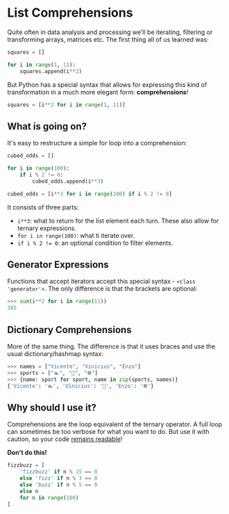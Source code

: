 # List Comprehensions

Quite often in data analysis and processing we'll be iterating, filtering or transforming arrays, matrices etc. The first thing all of us learned was:

```python
squares = []

for i in range(1, 11):
    squares.append(i**2)
```

But Python has a special syntax that allows for expressing this kind of transformation in a much more elegant form: **comprehensions**!

```python
squares = [i**2 for i in range(1, 11)]
```

## What is going on?

It's easy to restructure a simple for loop into a comprehension:

```python
cubed_odds = []

for i in range(100):
    if i % 2 != 0:
        cubed_odds.append(i**3)
```

```python
cubed_odds = [i**3 for i in range(100) if i % 2 != 0]
```

It consists of three parts:

- `i**3`: what to return for the list element each turn. These also allow for ternary expressions.
- `for i in range(100)`: what ti iterate over.
- `if i % 2 != 0`: an optional condition to filter elements.

## Generator Expressions

Functions that accept iterators accept this special syntax - `<class 'generator'>`. The only difference is that the brackets are optional:

```python
>>> sum(i**2 for i in range(11))
385
```

## Dictionary Comprehensions

More of the same thing. The difference is that it uses braces and use the usual dictionary/hashmap syntax:

```python
>>> names = ["Vicente", "Vinicius", "Enzo"]
>>> sports = ["🏊", "🏀", "⚽"]
>>> {name: sport for sport, name in zip(sports, names)}
{'Vicente': '🏊', 'Vinicius': '🏀', 'Enzo': '⚽'}
```

## Why should I use it?

Comprehensions are the loop equivalent of the ternary operator. A full loop can sometimes be too verbose for what you want to do. But use it with caution, so your code [remains readable](https://treyhunner.com/2019/03/abusing-and-overusing-list-comprehensions-in-python)!

**Don't do this!**

```python
fizzbuzz = [
    'fizzbuzz' if n % 15 == 0
    else 'fizz' if n % 3 == 0
    else 'buzz' if n % 5 == 0
    else n
    for n in range(100)
]
```
